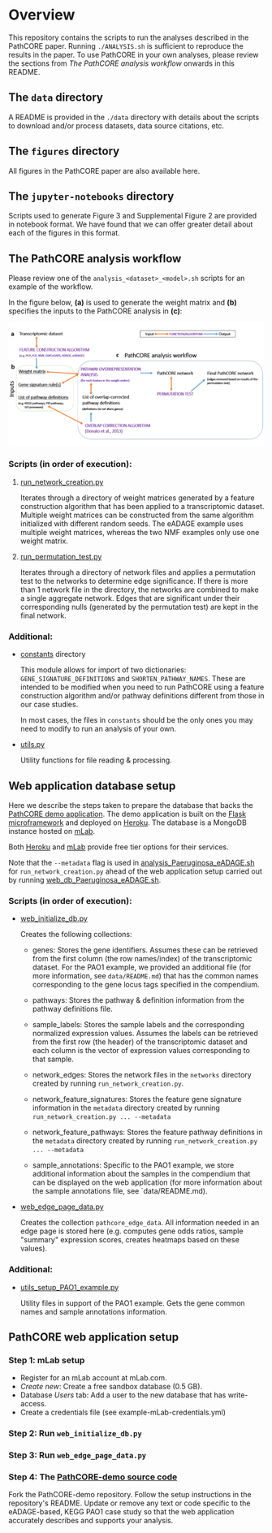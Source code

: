 # Overview
This repository contains the scripts to run the analyses described in the
PathCORE paper. Running `./ANALYSIS.sh` is sufficient to reproduce
the results in the paper. To use PathCORE in your own analyses, please
review the sections from *The PathCORE analysis workflow* onwards in
this README.

## The `data` directory
A README is provided in the `./data` directory with details about the scripts
to download and/or process datasets, data source citations, etc.

## The `figures` directory
All figures in the PathCORE paper are also available here.

## The `jupyter-notebooks` directory
Scripts used to generate Figure 3 and Supplemental Figure 2 are provided
in notebook format. We have found that we can offer greater detail about
each of the figures in this format.

## The PathCORE analysis workflow
Please review one of the `analysis_<dataset>_<model>.sh` scripts for an example
of the workflow.

In the figure below, **(a)** is used to generate the weight matrix and **(b)**
specifies the inputs to the PathCORE analysis in **(c)**:

![PathCORE analysis workflow diagram](figures/Figure4.PNG?raw=true)

### Scripts (in order of execution):
1. [run_network_creation.py](run_network_creation.py)

   Iterates through a directory of weight matrices generated by a feature
   construction algorithm that has been applied to a transcriptomic dataset.
   Multiple weight matrices can be constructed from the same algorithm
   initialized with different random seeds. The eADAGE example uses multiple
   weight matrices, whereas the two NMF examples only use one weight matrix.

2. [run_permutation_test.py](run_permutation_test.py)

   Iterates through a directory of network files and applies a permutation
   test to the networks to determine edge significance.
   If there is more than 1 network file in the directory,
   the networks are combined to make a single aggregate network.
   Edges that are significant under their corresponding nulls
   (generated by the permutation test) are kept in the final
   network.

### Additional:
- [constants](constants)
  directory

   This module allows for import of two dictionaries:
   `GENE_SIGNATURE_DEFINITIONS` and `SHORTEN_PATHWAY_NAMES`.
   These are intended to be modified when you need to run
   PathCORE using a feature construction algorithm and/or
   pathway definitions different from those in our case studies.

   In most cases, the files in `constants` should be the only
   ones you may need to modify to run an analysis of your own.

- [utils.py](utils.py)

   Utility functions for file reading & processing.

## Web application database setup
Here we describe the steps taken to prepare the database that backs the
[PathCORE demo application](https://pathcore-demo.herokuapp.com/).
The demo application is built on the
[Flask microframework](http://flask.pocoo.org/) and deployed on
[Heroku](https://www.heroku.com/). The database is a MongoDB instance
hosted on [mLab](https://mlab.com/).

Both [Heroku](https://www.heroku.com/pricing) and
[mLab](https://mlab.com/plans/pricing/) provide free tier options for their
services.

Note that the `--metadata` flag is used in
[analysis_Paeruginosa_eADAGE.sh](analysis_Paeruginosa_eADAGE.sh)
for `run_network_creation.py` ahead of the web application setup
carried out by running [web_db_Paeruginosa_eADAGE.sh](web_db_Paeruginosa_eADAGE.sh).

### Scripts (in order of execution):
- [web_initialize_db.py](web_initialize_db.py)

   Creates the following collections:
   - genes: Stores the gene identifiers. Assumes these can be retrieved from
     the first column (the row names/index) of the transcriptomic dataset.
     For the PAO1 example, we provided an additional file (for more
     information, see `data/README.md`) that has the common names corresponding
     to the gene locus tags specified in the compendium.

   - pathways: Stores the pathway & definition information from the pathway
     definitions file.

   - sample_labels: Stores the sample labels and the corresponding normalized
     expression values. Assumes the labels can be retrieved from the first row
     (the header) of the transcriptomic dataset and each column is the vector
     of expression values corresponding to that sample.
     
   - network_edges: Stores the network files in the `networks` directory
     created by running `run_network_creation.py`.

   - network_feature_signatures: Stores the feature gene signature information
     in the `metadata` directory created by running
     `run_network_creation.py ... --metadata`

   - network_feature_pathways: Stores the feature pathway definitions
     in the `metadata` directory created by running
     `run_network_creation.py ... --metadata`

   - sample_annotations: Specific to the PAO1 example, we store additional
     information about the samples in the compendium that can be displayed
     on the web application (for more information
     about the sample annotations file, see `data/README.md).

- [web_edge_page_data.py](web_edge_page_data.py)

   Creates the collection `pathcore_edge_data`. All information needed in
   an edge page is stored here (e.g. computes gene odds ratios, sample
   "summary" expression scores, creates heatmaps based on these values).

### Additional:
- [utils_setup_PAO1_example.py](utils_setup_PAO1_example.py)

   Utility files in support of the PAO1 example. Gets the gene common names
   and sample annotations information.

## PathCORE web application setup

### Step 1: mLab setup
- Register for an mLab account at mLab.com.
- *Create new*: Create a free sandbox database (0.5 GB).
- Database *Users* tab: Add a user to the new database that has write-access.
- Create a credentials file (see example-mLab-credentials.yml)

### Step 2: Run `web_initialize_db.py`

### Step 3: Run `web_edge_page_data.py`

### Step 4: The [PathCORE-demo source code](https://github.com/kathyxchen/PathCORE-demo)
Fork the PathCORE-demo repository. Follow the setup instructions in the
repository's README. Update or remove any text or code specific to the
eADAGE-based, KEGG PAO1 case study so that the web application accurately
describes and supports your analysis.
